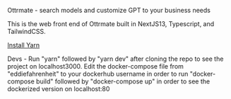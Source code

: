 Ottrmate - search models and customize GPT to your business needs

<p> This is the web front end of Ottrmate built in NextJS13, Typescript, and TailwindCSS. </p>

<a href="https://yarnpkg.com/getting-started/install">Install Yarn</a>
<p> Devs - Run "yarn" followed by "yarn dev" after cloning the repo to see the project on localhost3000.
Edit the docker-compose file from "eddiefahrenheit" to your dockerhub username in order to run
"docker-compose build" followed by "docker-compose up" in order to see the dockerized version on localhost:80 </p>
